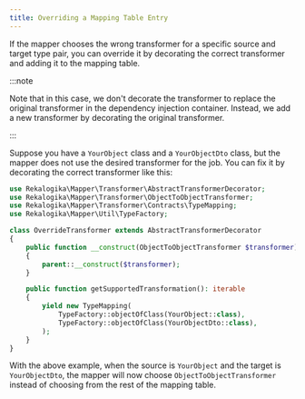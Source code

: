 ```yaml
---
title: Overriding a Mapping Table Entry
---
```


If the mapper chooses the wrong transformer for a specific source and target
type pair, you can override it by decorating the correct transformer and adding
it to the mapping table.

:::note

Note that in this case, we don't decorate the transformer to replace the
original transformer in the dependency injection container. Instead, we add
a new transformer by decorating the original transformer.

:::

Suppose you have a `YourObject` class and a `YourObjectDto` class, but the
mapper does not use the desired transformer for the job. You can fix it by
decorating the correct transformer like this:
    
```php
use Rekalogika\Mapper\Transformer\AbstractTransformerDecorator;
use Rekalogika\Mapper\Transformer\ObjectToObjectTransformer;
use Rekalogika\Mapper\Transformer\Contracts\TypeMapping;
use Rekalogika\Mapper\Util\TypeFactory;

class OverrideTransformer extends AbstractTransformerDecorator
{
    public function __construct(ObjectToObjectTransformer $transformer)
    {
        parent::__construct($transformer);
    }

    public function getSupportedTransformation(): iterable
    {
        yield new TypeMapping(
            TypeFactory::objectOfClass(YourObject::class),
            TypeFactory::objectOfClass(YourObjectDto::class),
        );
    }
}
```

With the above example, when the source is `YourObject` and the target is
`YourObjectDto`, the mapper will now choose `ObjectToObjectTransformer` instead
of choosing from the rest of the mapping table.